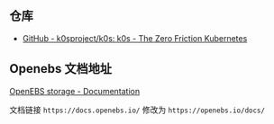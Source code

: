 ## 仓库

- [GitHub - k0sproject/k0s: k0s - The Zero Friction Kubernetes](https://github.com/k0sproject/k0s)

## Openebs 文档地址

[OpenEBS storage - Documentation](https://docs.k0sproject.io/stable/examples/openebs/)

文档链接 `https://docs.openebs.io/` 修改为 `https://openebs.io/docs/`